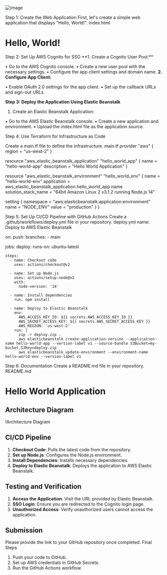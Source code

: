 
![image](https://github.com/user-attachments/assets/246c0b39-fa92-435d-99b4-83a887776df2)




Step 1: Create the Web Application
First, let's create a simple web application that displays "Hello, World!".
index.html
<!DOCTYPE html>
<html>
<head>
    <title>Hello World App</title>
</head>
<body>
    <h1>Hello, World!</h1>
</body>
</html>
Step 2: Set Up AWS Cognito for SSO
**1.	Create a Cognito User Pool:**

•	Go to the AWS Cognito console.
•	Create a new user pool with the necessary settings.
•	Configure the app client settings and domain name.
**2.	Configure App Client:**

•	Enable OAuth 2.0 settings for the app client.
•	Set up the callback URLs and sign-out URLs.

**Step 3: Deploy the Application Using Elastic Beanstalk**

1.	Create an Elastic Beanstalk Application:

•	Go to the AWS Elastic Beanstalk console.
•	Create a new application and environment.
•	Upload the index.html file as the application source.

Step 4: Use Terraform for Infrastructure as Code

Create a main.tf file to define the infrastructure.
main.tf
provider "aws" {
  region = "us-west-2"
}

resource "aws_elastic_beanstalk_application" "hello_world_app" {
  name        = "hello-world-app"
  description = "Hello World Application"
}

resource "aws_elastic_beanstalk_environment" "hello_world_env" {
  name                = "hello-world-env"
  application         = aws_elastic_beanstalk_application.hello_world_app.name
  solution_stack_name = "64bit Amazon Linux 2 v3.1.2 running Node.js 14"
  
  setting {
    namespace = "aws:elasticbeanstalk:application:environment"
    name      = "NODE_ENV"
    value     = "production"
  }
}

Step 5: Set Up CI/CD Pipeline with GitHub Actions
Create a .github/workflows/deploy.yml file in your repository.
deploy.yml
name: Deploy to AWS Elastic Beanstalk

on:
  push:
    branches:
      - main

jobs:
  deploy:
    runs-on: ubuntu-latest

    steps:
      - name: Checkout code
        uses: actions/checkout@v2

      - name: Set up Node.js
        uses: actions/setup-node@v2
        with:
          node-version: '14'

      - name: Install dependencies
        run: npm install

      - name: Deploy to Elastic Beanstalk
        env:
          AWS_ACCESS_KEY_ID: ${{ secrets.AWS_ACCESS_KEY_ID }}
          AWS_SECRET_ACCESS_KEY: ${{ secrets.AWS_SECRET_ACCESS_KEY }}
          AWS_REGION: 'us-west-2'
        run: |
          zip -r deploy.zip .
          aws elasticbeanstalk create-application-version --application-name hello-world-app --version-label v1 --source-bundle S3Bucket=my-bucket,S3Key=deploy.zip
          aws elasticbeanstalk update-environment --environment-name hello-world-env --version-label v1

Step 6: Documentation
Create a README.md file in your repository.
README.md
# Hello World Application

## Architecture Diagram
!Architecture Diagram

## CI/CD Pipeline
1. **Checkout Code**: Pulls the latest code from the repository.
2. **Set up Node.js**: Configures the Node.js environment.
3. **Install Dependencies**: Installs necessary dependencies.
4. **Deploy to Elastic Beanstalk**: Deploys the application to AWS Elastic Beanstalk.

## Testing and Verification
1. **Access the Application**: Visit the URL provided by Elastic Beanstalk.
2. **SSO Login**: Ensure you are redirected to the Cognito login page.
3. **Unauthorized Access**: Verify unauthorized users cannot access the application.

## Submission
Please provide the link to your GitHub repository once completed.
Final Steps
1.	Push your code to GitHub.
2.	Set up AWS credentials in GitHub Secrets.
3.	Run the GitHub Actions workflow.
